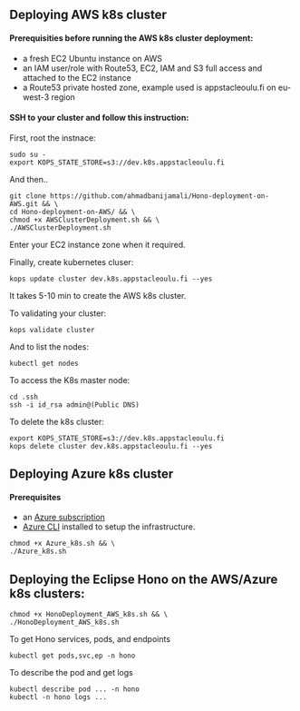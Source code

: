 ## Deploying AWS k8s cluster

#### Prerequisities before running the AWS k8s cluster deployment: 
* a fresh EC2 Ubuntu instance on AWS
* an IAM user/role with Route53, EC2, IAM and S3 full access and attached to the EC2 instance
* a Route53 private hosted zone, example used is appstacleoulu.fi on eu-west-3 region

#### SSH to your cluster and follow this instruction: 

First, root the instnace:
```
sudo su -
export KOPS_STATE_STORE=s3://dev.k8s.appstacleoulu.fi
```

And then..
```
git clone https://github.com/ahmadbanijamali/Hono-deployment-on-AWS.git && \
cd Hono-deployment-on-AWS/ && \
chmod +x AWSClusterDeployment.sh && \
./AWSClusterDeployment.sh
```

Enter your EC2 instance zone when it required.

Finally, create kubernetes cluser:
```
kops update cluster dev.k8s.appstacleoulu.fi --yes
```
It takes 5-10 min to create the AWS k8s cluster.


To validating your cluster:
```
kops validate cluster
```

And to list the nodes:
```
kubectl get nodes
```

To access the K8s master node:
```
cd .ssh
ssh -i id_rsa admin@(Public DNS)
```

To delete the k8s cluster:
```
export KOPS_STATE_STORE=s3://dev.k8s.appstacleoulu.fi
kops delete cluster dev.k8s.appstacleoulu.fi --yes
```
## Deploying Azure k8s cluster

#### Prerequisites
* an [Azure subscription](https://azure.microsoft.com/en-us/get-started/)
* [Azure CLI](https://docs.microsoft.com/en-us/cli/azure/install-azure-cli) installed to setup the infrastructure.

```
chmod +x Azure_k8s.sh && \
./Azure_k8s.sh
```

## Deploying the Eclipse Hono on the AWS/Azure k8s clusters:
```
chmod +x HonoDeployment_AWS_k8s.sh && \
./HonoDeployment_AWS_k8s.sh
```

To get Hono services, pods, and endpoints
```
kubectl get pods,svc,ep -n hono
```
To describe the pod and get logs
```
kubectl describe pod ... -n hono
kubectl -n hono logs ...
```
